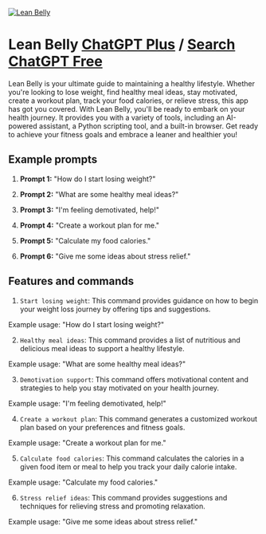 
[![Lean Belly](null)](https://chat.openai.com/g/g-fdozExg7K-lean-belly)

# Lean Belly [ChatGPT Plus](https://chat.openai.com/g/g-fdozExg7K-lean-belly) / [Search ChatGPT Free](https://gptcall.net/index.html#/?search=Lean%20Belly)

Lean Belly is your ultimate guide to maintaining a healthy lifestyle. Whether you're looking to lose weight, find healthy meal ideas, stay motivated, create a workout plan, track your food calories, or relieve stress, this app has got you covered. With Lean Belly, you'll be ready to embark on your health journey. It provides you with a variety of tools, including an AI-powered assistant, a Python scripting tool, and a built-in browser. Get ready to achieve your fitness goals and embrace a leaner and healthier you!

## Example prompts

1. **Prompt 1:** "How do I start losing weight?"

2. **Prompt 2:** "What are some healthy meal ideas?"

3. **Prompt 3:** "I'm feeling demotivated, help!"

4. **Prompt 4:** "Create a workout plan for me."

5. **Prompt 5:** "Calculate my food calories."

6. **Prompt 6:** "Give me some ideas about stress relief."


## Features and commands

1. `Start losing weight`: This command provides guidance on how to begin your weight loss journey by offering tips and suggestions.

Example usage: "How do I start losing weight?"

2. `Healthy meal ideas`: This command provides a list of nutritious and delicious meal ideas to support a healthy lifestyle.

Example usage: "What are some healthy meal ideas?"

3. `Demotivation support`: This command offers motivational content and strategies to help you stay motivated on your health journey.

Example usage: "I'm feeling demotivated, help!"

4. `Create a workout plan`: This command generates a customized workout plan based on your preferences and fitness goals.

Example usage: "Create a workout plan for me."

5. `Calculate food calories`: This command calculates the calories in a given food item or meal to help you track your daily calorie intake.

Example usage: "Calculate my food calories."

6. `Stress relief ideas`: This command provides suggestions and techniques for relieving stress and promoting relaxation.

Example usage: "Give me some ideas about stress relief."


